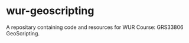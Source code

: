 # wur-geoscripting
A repositary containing code and resources for WUR Course: GRS33806 GeoScripting.
